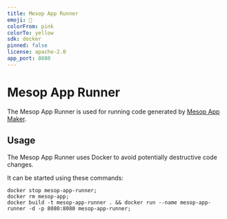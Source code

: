 ```yaml
---
title: Mesop App Runner
emoji: 🦀
colorFrom: pink
colorTo: yellow
sdk: docker
pinned: false
license: apache-2.0
app_port: 8080
---
```


# Mesop App Runner

The Mesop App Runner is used for running code generated by [Mesop App Maker](https://github.com/richard-to/mesop-app-maker).

## Usage

The Mesop App Runner uses Docker to avoid potentially destructive code changes.

It can be started using these commands:

```shell
docker stop mesop-app-runner;
docker rm mesop-app;
docker build -t mesop-app-runner . && docker run --name mesop-app-runner -d -p 8080:8080 mesop-app-runner;
```
